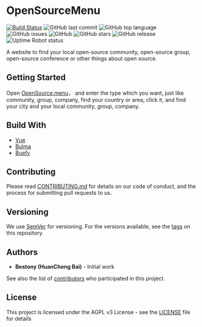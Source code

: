 # OpenSourceMenu

[![Build Status](https://travis-ci.com/bestony/OpenSourceMenu.svg?branch=master)](https://travis-ci.com/bestony/OpenSourceMenu) ![GitHub last commit](https://img.shields.io/github/last-commit/bestony/opensourcemenu.svg) ![GitHub top language](https://img.shields.io/github/languages/top/bestony/opensourcemenu.svg) ![GitHub issues](https://img.shields.io/github/issues/bestony/opensourcemenu.svg) ![GitHub](https://img.shields.io/github/license/bestony/opensourcemenu.svg) ![GitHub stars](https://img.shields.io/github/stars/bestony/opensourcemenu.svg?style=social) ![GitHub release](https://img.shields.io/github/release/bestony/opensourcemenu.svg) ![Uptime Robot status](https://img.shields.io/uptimerobot/status/m783089425-48c005457949132ce26f506a.svg)

A website to find your local open-source community, open-source group, open-source conference or other things about open source.

## Getting Started

Open [OpenSource.menu](https://opensource.menu)， and enter the type which you want, just like community, group, company, find your country or area, click it, and find your city and your local community, group, company.

## Build With

- [Vue](https://github.com/vuejs/vue)
- [Bulma](https://github.com/vuejs/vue)
- [Buefy](https://github.com/buefy/buefy)

## Contributing

Please read [CONTRIBUTING.md](CONTRIBUTING.md) for details on our code of conduct, and the process for submitting pull requests to us.

## Versioning

We use [SemVer](http://semver.org/) for versioning. For the versions available, see the [tags](https://github.com/bestony/OpenSourceMenu/tags) on this repository.

## Authors

- **Bestony (HuanCheng Bai)**  - Initial work

See also the list of [contributors](https://github.com/bestony/OpenSourceMenu/graphs/contributors) who participated in this project.

## License

This project is licensed under the AGPL v3 License - see the [LICENSE](LICENSE) file for details
